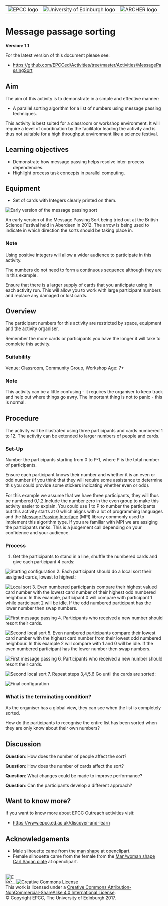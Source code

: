 <!-- Begin Header -->
<table width="100%" border="0" cellpadding="0" cellspacing="0">
<tr>
<td markdown="span">
<img src="https://github.com/EPCCed/Activities/blob/master/imgs/EPCC_logo.png" alt="EPCC logo">
</td>
<td markdown="span">
<img src="https://github.com/EPCCed/Activities/blob/master/imgs/UoE_logo.png" alt="University of Edinburgh logo">
</td>
<td markdown="span">
<img src="https://github.com/EPCCed/Activities/blob/master/imgs/archer.png" alt="ARCHER logo">
</td>
</tr>
</table>
<!-- End Header -->

# Message passage sorting

**Version: 1.1**

For the latest version of this document please see:

* https://github.com/EPCCed/Activities/tree/master/Activities/MessagePassingSort

## Aim

The aim of this activity is to demonstrate in a simple and effective
manner:

* A parallel sorting algorithm for a list of numbers using message
  passing techniques.

This activity is best suited for a classroom or workshop environment. It
will require a level of coordination by the facilitator leading the
activity and is thus not suitable for a high throughput environment
like a science festival.

## Learning objectives

* Demonstrate how message passing helps resolve inter-process
  dependencies.
* Highlight process task concepts in parallel computing.

## Equipment

* Set of cards with Integers clearly printed on them.

![Early version of the message passing sort](imgs/BSF12.png)

An early version of the Message Passing Sort being tried out at the
British Science Festival held in Aberdeen in 2012. The arrow is being
used to indicate in which direction the sorts should be taking place
in.

### Note

Using positive integers will allow a wider audience to participate in
this activity.

The numbers do not need to form a continuous sequence although they 
are in this example.

Ensure that there is a larger supply of cards that you anticipate
using in each activity run.  This will allow you to work with large
participant numbers and replace any damaged or lost cards.

## Overview

The participant numbers for this activity are restricted by space,
equipment and the activity organiser.

Remember the more cards or participants you have the longer it will
take to complete this activity.

### Suitability

Venue: Classroom, Community Group, Workshop
Age: 7+

### Note

This activity can be a little confusing - it requires the organiser to keep
track and help out where things go awry. The important thing is not to
panic - this is normal.


## Procedure

The activity will be illustrated using three participants and cards
numbered 1 to 12.  The activity can be extended to larger numbers of
people and cards.

### Set-Up

Number the participants starting from 0 to P-1, where P is the total
number of participants.

Ensure each participant knows their number and whether it is an even or
odd number (if you think that they will require some assistance to
determine this you could provide some stickers indicating whether even
or odd).

For this example we assume that we have three participants, they will thus be numbered 0,1,2.Include the number zero in the even group to make this activity easier to explain. You could use 1 to P to number the participants but this activity starts at 0 which aligns with a lot of
programming languages and the [Message Passing Interface](http://mpi-forum.org/) (MPI) library
commonly used to implement this algorithm type.  If you are familiar with MPI we are assiging the participants ranks. This is a judgement
call depending on your confidence and your audience.

### Process

<!-- Do not put a new line when going to a new 
     numbered item otherwise markdown will start
     renumbering from 1! -->
     
1. Get the participants to stand in a line, shuffle the numbered cards and give
   each participant 4 cards:

![Starting configuration](imgs/MessagePassing1.png)
2. Each participant should do a local sort their assigned cards, lowest to highest:

![Local sort](imgs/MessagePassing2.png)
3. Even numbered participants compare their highest valued card number with
the lowest card number of their highest odd numbered neighbour.  In this
example, participant 0 will compare with participant 1 while participant 2 will be idle.  If the odd
numbered participant has the lower number then swap numbers.
	     
![First message passing](imgs/MessagePassing3.png)
4. Participants who received a new number should resort their cards.
   
![Second local sort](imgs/MessagePassing4.png)
5. Even numbered participants compare their lowest card number with
the highest card number from their lowest odd numbered neighbour.  In this
example 2 will compare with 1 and 0 will be idle.  If the even
numbered participant has the lower number then swap numbers.

![First message passing](imgs/MessagePassing5.png)
6. Participants who received a new number should resort their cards.

![Second local sort](imgs/MessagePassing6.png)
7. Repeat steps 3,4,5,6 Go until the cards are sorted:

![Final configuration](imgs/MessagePassing7.png)

### What is the terminating condition? 

As the organiser has a global view, they can see when the list is
completely sorted.

How do the participants to recognise the entire list has been sorted
when they are only know about their own numbers?

## Discussion

**Question**: How does the number of people affect the sort?

**Question**: How does the number of cards affect the sort?

**Question**: What changes could be made to improve performance?

**Question**: Can the participants develop a different approach?

## Want to know more?

If you want to know more about EPCC Outreach activities visit:

* https://www.epcc.ed.ac.uk/discover-and-learn


## Acknowledgements

* Male silhouette came from the [man shape](https://openclipart.org/detail/182185/man-shape) at openclipart.
* Female silhouette came from the female from the [Man/woman shape Carl Sagan plate](https://openclipart.org/detail/269831/manwoman-shape-carl-sagan-plate) at openclipart.

<!-- Licensing and copyright stuff below -->
<br>
<a href="http://www.epcc.ed.ac.uk">
<img alt="EPCC logo" src="https://www.epcc.ed.ac.uk/sites/all/themes/epcc/images/epcc-logo.png" height="31"/>
</a>
<a rel="license" href="http://creativecommons.org/licenses/by-nc-sa/4.0/">
<img alt="Creative Commons License" style="border-width:0"
     src="https://i.creativecommons.org/l/by-nc-sa/4.0/88x31.png" />
</a><br />
This work is licensed under a <a rel="license" href="http://creativecommons.org/licenses/by-nc-sa/4.0/">
Creative Commons Attribution-NonCommercial-ShareAlike 4.0 International License</a>.<br/>
&copy; Copyright EPCC, The University of Edinburgh 2017.
